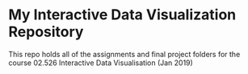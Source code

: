 # My Interactive Data Visualization Repository

This repo holds all of the assignments and final project folders for the course 02.526 Interactive Data Visualisation (Jan 2019)